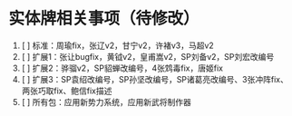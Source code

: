 # 实体牌相关事项（待修改）

1. [ ] 标准：周瑜fix，张辽v2，甘宁v2，许褚v3，马超v2
2. [ ] 扩展1：张让bugfix，黄钺v2，皇甫嵩v2，SP刘备v2，SP刘宏改编号
3. [ ] 扩展2：骅骝v2，SP貂蝉改编号，4张鸩毒fix，唐姬fix
4. [ ] 扩展3：SP袁绍改编号，SP孙坚改编号，SP诸葛亮改编号、3张冲阵fix、两张巧取fix、鲍信fix描述
5. [ ] 所有包：应用新势力系统，应用新武将制作器
